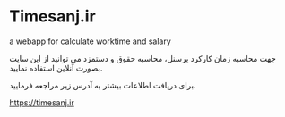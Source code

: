 # Timesanj.ir
a webapp for calculate worktime and salary

جهت محاسبه زمان کارکرد پرسنل، محاسبه حقوق و دستمزد می توانید از این سایت بصورت آنلاین استفاده نمایید.

برای دریافت اطلاعات بیشتر به آدرس زیر مراجعه فرمایید.

https://timesanj.ir
